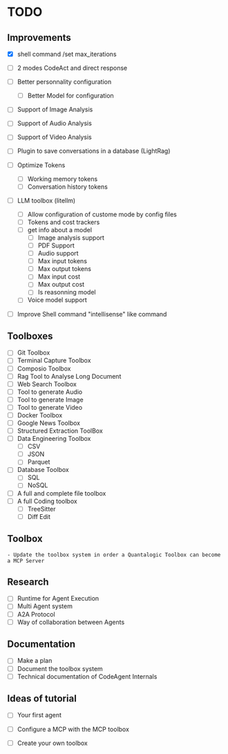 # TODO

## Improvements
- [X] shell command /set max_iterations
- [ ] 2 modes CodeAct and direct response
- [ ] Better personnality configuration
    - [ ] Better Model for configuration
- [ ] Support of Image Analysis
- [ ] Support of Audio Analysis
- [ ] Support of Video Analysis
- [ ] Plugin to save conversations in a database (LightRag)
- [ ] Optimize Tokens
    - [ ] Working memory tokens
    - [ ] Conversation history tokens
- [ ] LLM toolbox (litellm)
    - [ ] Allow configuration of custome mode by config files
    - [ ] Tokens and cost trackers
    - [ ] get info about a model
        - [ ] Image analysis support
        - [ ] PDF Support
        - [ ] Audio support
        - [ ] Max input tokens
        - [ ] Max output tokens
        - [ ] Max input cost
        - [ ] Max output cost
        - [ ] Is reasonning model
    - [ ] Voice model support
- [ ] Improve Shell command "intellisense" like command


## Toolboxes
- [ ] Git Toolbox
- [ ] Terminal Capture Toolbox
- [ ] Composio Toolbox
- [ ] Rag Tool to Analyse Long Document
- [ ] Web Search Toolbox
- [ ] Tool to generate Audio
- [ ] Tool to generate Image
- [ ] Tool to generate Video
- [ ] Docker Toolbox
- [ ] Google News Toolbox
- [ ] Structured Extraction ToolBox
- [ ] Data Engineering Toolbox
    - [ ] CSV
    - [ ] JSON
    - [ ] Parquet
- [ ] Database Toolbox
    - [ ] SQL
    - [ ] NoSQL
- [ ] A full and complete file toolbox
- [ ] A full Coding toolbox
    - [ ] TreeSitter
    - [ ] Diff Edit

## Toolbox
    - Update the toolbox system in order a Quantalogic Toolbox can become a MCP Server

## Research 

- [ ] Runtime for Agent Execution
- [ ] Multi Agent system
- [ ] A2A Protocol
- [ ] Way of collaboration between Agents

## Documentation 

- [ ] Make a plan
- [ ] Document the toolbox system
- [ ] Technical documentation of CodeAgent Internals

## Ideas of tutorial

- [ ] Your first agent
- [ ] Configure a MCP with the MCP toolbox
- [ ] Create your own toolbox


